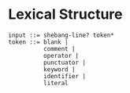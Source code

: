 # Lexical Structure

```ebnf
input ::= shebang-line? token*
token ::= blank |
          comment |
          operator |
          punctuator |
          keyword |
          identifier |
          literal
```
